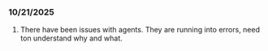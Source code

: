 
### 10/21/2025
1. There have been issues with agents. They are running into errors, need ton understand why and what. 